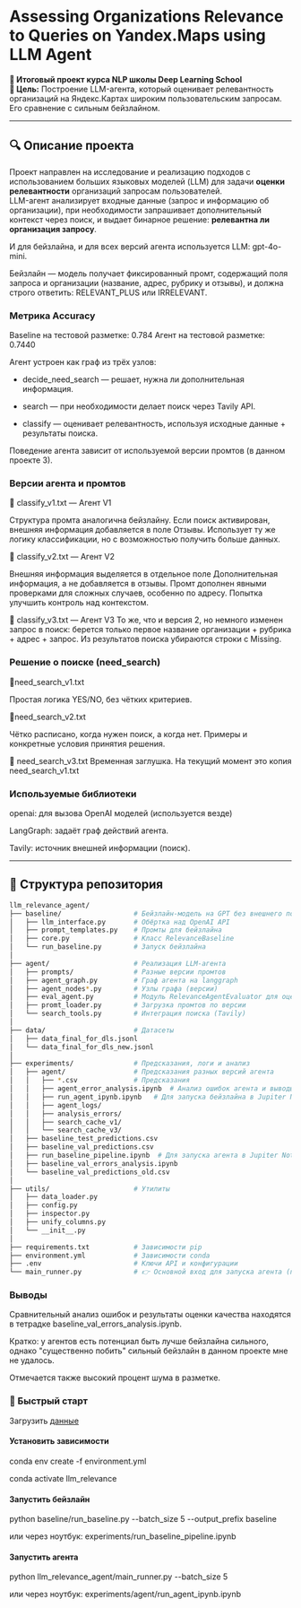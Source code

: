 # Assessing Organizations Relevance to Queries on Yandex.Maps using LLM Agent

**📍 Итоговый проект курса NLP школы Deep Learning School**  
**🎯 Цель:** Построение LLM-агента, который оценивает релевантность организаций на Яндекс.Картах широким пользовательским запросам. Его сравнение с сильным бейзлайном.

---

## 🔍 Описание проекта

Проект направлен на исследование и реализацию подходов с использованием больших языковых моделей (LLM) для задачи **оценки релевантности** организаций запросам пользователей.  
LLM-агент анализирует входные данные (запрос и информацию об организации), при необходимости запрашивает дополнительный контекст через поиск, и выдает бинарное решение: **релевантна ли организация запросу**. 

И для бейзлайна, и для всех версий агента используется LLM: gpt-4o-mini.

Бейзлайн — модель получает фиксированный промт, содержащий поля запроса и организации (название, адрес, рубрику и отзывы), и должна строго ответить: RELEVANT_PLUS или IRRELEVANT.

### Метрика Accuracy
Baseline на тестовой разметке: 0.784
Агент на тестовой разметке: 0.7440

Агент устроен как граф из трёх узлов:

* decide_need_search — решает, нужна ли дополнительная информация.

* search — при необходимости делает поиск через Tavily API.

* classify — оценивает релевантность, используя исходные данные + результаты поиска.

Поведение агента зависит от используемой версии промтов (в данном проекте 3).

### Версии агента и промтов

🔸 classify_v1.txt — Агент V1

Структура промта аналогична бейзлайну.
Если поиск активирован, внешняя информация добавляется в поле Отзывы.
Использует ту же логику классификации, но с возможностью получить больше данных.

🔸 classify_v2.txt — Агент V2

Внешняя информация выделяется в отдельное поле Дополнительная информация, а не добавляется в отзывы.
Промт дополнен явными проверками для сложных случаев, особенно по адресу.
Попытка улучшить контроль над контекстом.

🔸 classify_v3.txt — Агент V3
То же, что и версия 2, но немного изменен запрос в поиск: берется только первое название организации + рубрика + адрес + запрос. Из результатов поиска убираются строки с Missing.

### Решение о поиске (need_search)

🔸need_search_v1.txt

Простая логика YES/NO, без чётких критериев.

🔸need_search_v2.txt

Чётко расписано, когда нужен поиск, а когда нет. Примеры и конкретные условия принятия решения.

🔸  need_search_v3.txt
Временная заглушка. На текущий момент это копия need_search_v1.txt

### Используемые библиотеки
openai: для вызова OpenAI моделей (используется везде)

LangGraph: задаёт граф действий агента.

Tavily: источник внешней информации (поиск).

---
## 📁 Структура репозитория

```bash
llm_relevance_agent/
├── baseline/                  # Бейзлайн-модель на GPT без внешнего поиска
│   ├── llm_interface.py       # Обёртка над OpenAI API
│   ├── prompt_templates.py    # Промты для бейзлайна
│   ├── core.py                # Класс RelevanceBaseline
│   └── run_baseline.py        # Запуск бейзлайна 
│
├── agent/                     # Реализация LLM-агента
│   ├── prompts/               # Разные версии промтов
│   ├── agent_graph.py         # Граф агента на langgraph
│   ├── agent_nodes*.py        # Узлы графа (версии)
│   ├── eval_agent.py          # Модуль RelevanceAgentEvaluator для оценки агента
│   ├── promt_loader.py        # Загрузка промтов по версии
│   └── search_tools.py        # Интеграция поиска (Tavily)
│
├── data/                      # Датасеты 
│   ├── data_final_for_dls.jsonl   
│   └── data_final_for_dls_new.jsonl 
│
├── experiments/               # Предсказания, логи и анализ
│   ├── agent/                 # Предсказания разных версий агента
│   │   ├── *.csv              # Предсказания
│   │   ├── agent_error_analysis.ipynb  # Анализ ошибок агента и выводы проекта 
│   │   ├── run_agent_ipynb.ipynb   # Для запуска бейзлайна в Jupiter Notebook. Сохранены результаты запусков. 
│   │   ├── agent_logs/
│   │   ├── analysis_errors/
│   │   ├── search_cache_v1/
│   │   └── search_cache_v3/
│   ├── baseline_test_predictions.csv
│   ├── baseline_val_predictions.csv
│   ├── run_baseline_pipeline.ipynb  # Для запуска агента в Jupiter Notebook 
│   ├── baseline_val_errors_analysis.ipynb
│   └── baseline_val_predictions_old.csv
│
├── utils/                     # Утилиты
│   ├── data_loader.py
│   ├── config.py
│   ├── inspector.py
│   ├── unify_columns.py
│   └── __init__.py
│
├── requirements.txt           # Зависимости pip
├── environment.yml            # Зависимости conda
├── .env                       # Ключи API и конфигурации
└── main_runner.py             # 👉 Основной вход для запуска агента (построение графа, прогон по данным, оценка и сохранение предсказаний)
```

### Выводы

Сравнительный анализ ошибок и результаты оценки качества находятся в тетрадке baseline_val_errors_analysis.ipynb.

Кратко: у агентов есть потенциал быть лучше бейзлайна сильного, однако "существенно побить" сильный бейзлайн в данном проекте мне не удалось.

Отмечается также высокий процент шума в разметке.

### 🚀 Быстрый старт

Загрузить [данные](https://drive.google.com/file/d/1WADIWzvNcQTA6X4FGYKV6f0m1z0URYhj/view?usp=sharing)

#### Установить зависимости

conda env create -f environment.yml

conda activate llm_relevance

#### Запустить бейзлайн
python baseline/run_baseline.py --batch_size 5 --output_prefix baseline

или через ноутбук:
experiments/run_baseline_pipeline.ipynb

#### Запустить агента
python llm_relevance_agent/main_runner.py --batch_size 5

или через ноутбук:
experiments/agent/run_agent_ipynb.ipynb



